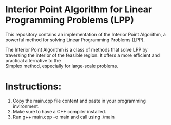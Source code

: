 # Interior Point Algorithm for Linear Programming Problems (LPP)  

  This repository contains an implementation of the Interior Point Algorithm, a powerful method for solving Linear Programming Problems (LPP).                                           
                                                                                                                                                                                         
  The Interior Point Algorithm is a class of methods that solve LPP by traversing the interior of the feasible region. It offers a more efficient and practical alternative to the       
  Simplex method, especially for large-scale problems.


# Instructions:
1. Copy the main.cpp file content and paste in your programming invironment.
2. Make sure to have a C++ compiler installed.
3. Run
    g++ main.cpp -o main and call using ./main


